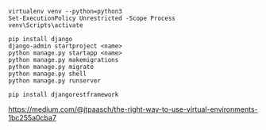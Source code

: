
```
virtualenv venv --python=python3
Set-ExecutionPolicy Unrestricted -Scope Process
venv\Scripts\activate
```

```
pip install django
django-admin startproject <name>
python manage.py startapp <name>
python manage.py makemigrations
python manage.py migrate
python manage.py shell
python manage.py runserver
```

```
pip install djangorestframework
```

https://medium.com/@jtpaasch/the-right-way-to-use-virtual-environments-1bc255a0cba7